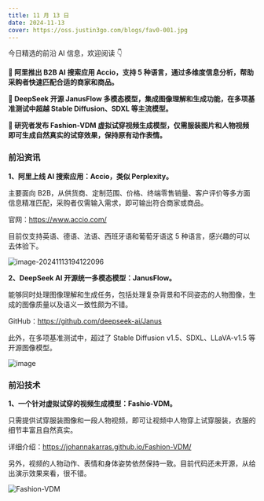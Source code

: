```yaml
---
title: 11 月 13 日
date: 2024-11-13
cover: https://oss.justin3go.com/blogs/fav0-001.jpg
---
```


今日精选的前沿 AI 信息，欢迎阅读 👇

**💼 阿里推出 B2B AI 搜索应用 Accio，支持 5 种语言，通过多维度信息分析，帮助采购者快速匹配合适的商家和商品。**

**🎨 DeepSeek 开源 JanusFlow 多模态模型，集成图像理解和生成功能，在多项基准测试中超越 Stable Diffusion、SDXL 等主流模型。**

**👗 研究者发布 Fashion-VDM 虚拟试穿视频生成模型，仅需服装图片和人物视频即可生成自然真实的试穿效果，保持原有动作表情。**



### 前沿资讯

**1、阿里上线 AI 搜索应用：Accio，类似 Perplexity。**

主要面向 B2B，从供货商、定制范围、价格、终端零售销量、客户评价等多方面信息精准匹配，采购者仅需输入需求，即可输出符合商家或商品。

官网：https://www.accio.com/

目前仅支持英语、德语、法语、西班牙语和葡萄牙语这 5 种语言，感兴趣的可以去体验下。

![image-20241113194122096](https://cdn.jsdelivr.net/gh/freelander/oss@master/ai-daily/2024-11-13/image-20241113194122096.png)

**2、DeepSeek AI 开源统一多模态模型：JanusFlow。**

能够同时处理图像理解和生成任务，包括处理复杂背景和不同姿态的人物图像，生成的图像质量以及语义一致性颇为不错。

GitHub：https://github.com/deepseek-ai/Janus

此外，在多项基准测试中，超过了 Stable Diffusion v1.5、SDXL、LLaVA-v1.5 等开源图像模型。

![image](https://cdn.jsdelivr.net/gh/freelander/oss@master/ai-daily/2024-11-13/teaser.png)



### 前沿技术

**1、一个针对虚拟试穿的视频生成模型：Fashio-VDM。**

只需提供试穿服装图像和一段人物视频，即可让视频中人物穿上试穿服装，衣服的细节丰富且自然真实。

详细介绍：https://johannakarras.github.io/Fashion-VDM/

另外，视频的人物动作、表情和身体姿势依然保持一致。目前代码还未开源，从给出演示效果来看，很不错。

![Fashion-VDM](https://cdn.jsdelivr.net/gh/freelander/oss@master/ai-daily/2024-11-13/Fashion-VDM.gif)